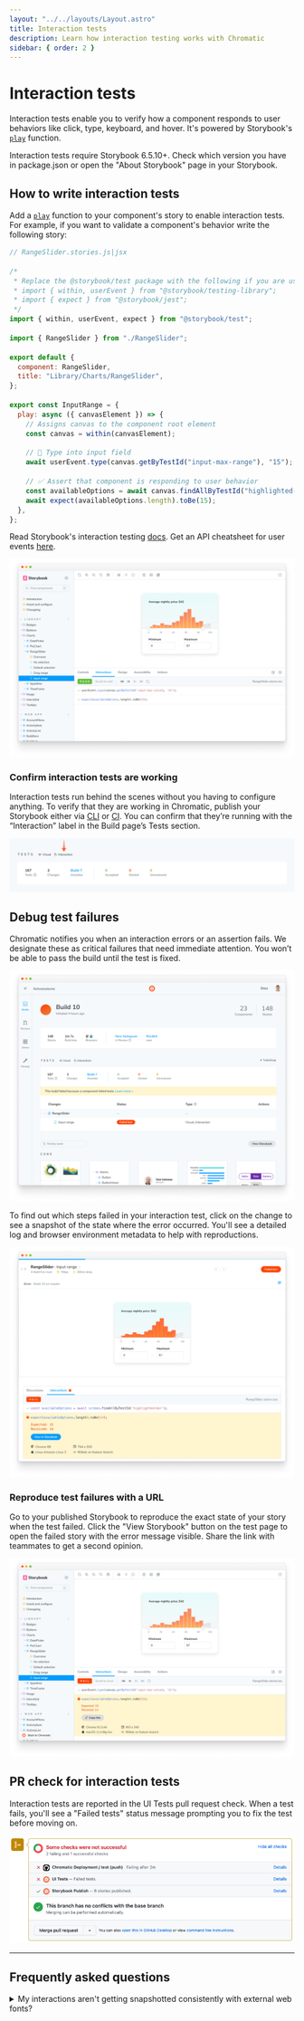 ```yaml
---
layout: "../../layouts/Layout.astro"
title: Interaction tests
description: Learn how interaction testing works with Chromatic
sidebar: { order: 2 }
---
```


# Interaction tests

Interaction tests enable you to verify how a component responds to user behaviors like click, type, keyboard, and hover. It's powered by Storybook's [`play`](https://storybook.js.org/docs/react/writing-stories/play-function) function.

<div class="aside">

Interaction tests require Storybook 6.5.10+. Check which version you have in package.json or open the "About Storybook" page in your Storybook.

</div>

## How to write interaction tests

Add a [`play`](https://storybook.js.org/docs/react/writing-stories/play-function) function to your component's story to enable interaction tests. For example, if you want to validate a component's behavior write the following story:

```js
// RangeSlider.stories.js|jsx

/*
 * Replace the @storybook/test package with the following if you are using a version of Storybook earlier than 8.0:
 * import { within, userEvent } from "@storybook/testing-library";
 * import { expect } from "@storybook/jest";
 */
import { within, userEvent, expect } from "@storybook/test";

import { RangeSlider } from "./RangeSlider";

export default {
  component: RangeSlider,
  title: "Library/Charts/RangeSlider",
};

export const InputRange = {
  play: async ({ canvasElement }) => {
    // Assigns canvas to the component root element
    const canvas = within(canvasElement);

    // 🔢 Type into input field
    await userEvent.type(canvas.getByTestId("input-max-range"), "15");

    // ✅ Assert that component is responding to user behavior
    const availableOptions = await canvas.findAllByTestId("highlighted-bar");
    await expect(availableOptions.length).toBe(15);
  },
};
```

<div class="aside">

Read Storybook's interaction testing [docs](https://storybook.js.org/docs/react/writing-tests/interaction-testing). Get an API cheatsheet for user events [here](https://storybook.js.org/docs/react/writing-tests/interaction-testing#api-for-user-events).

</div>

![Storybook passed tests](../../images/interaction-test-storybook-passed-test.png)

### Confirm interaction tests are working

Interaction tests run behind the scenes without you having to configure anything. To verify that they are working in Chromatic, publish your Storybook either via [CLI](/docs/cli) or [CI](/docs/ci). You can confirm that they’re running with the “Interaction” label in the Build page’s Tests section.

![Confirm interaction test run in the build summary](../../images/interaction-test-buildsummary-confirm.png)

## Debug test failures

Chromatic notifies you when an interaction errors or an assertion fails. We designate these as critical failures that need immediate attention. You won’t be able to pass the build until the test is fixed.

![Build page with failed interaction test](../../images/interaction-build-screen-failed-test.png)

To find out which steps failed in your interaction test, click on the change to see a snapshot of the state where the error occurred. You'll see a detailed log and browser environment metadata to help with reproductions.

![Test page with failed interaction test](../../images/interaction-test-screen-failed-test.png)

### Reproduce test failures with a URL

Go to your published Storybook to reproduce the exact state of your story when the test failed. Click the "View Storybook" button on the test page to open the failed story with the error message visible. Share the link with teammates to get a second opinion.

![Storybook with failed interaction test](../../images/interaction-test-storybook-failed-test.png)

## PR check for interaction tests

Interaction tests are reported in the UI Tests pull request check. When a test fails, you'll see a "Failed tests" status message prompting you to fix the test before moving on.

![Failed interaction tests in CI](../../images/interaction-pr-check-failed-test.png)

---

## Frequently asked questions

<details>
<summary>My interactions aren't getting snapshotted consistently with external web fonts?</summary>

Interactions run as soon as the DOM loads. But external resources like web fonts can load before or after the interaction runs depending on network latency. This can cause dialogs, tooltips, and menus to change position.

We recommend [preloading fonts](/docs/font-loading) to ensure they're available when the DOM renders. If preloading is not possible, try adding a [delay before running interactions](/docs/delay#use-an-assertion-to-delay-snapshot-capture).

</details>
